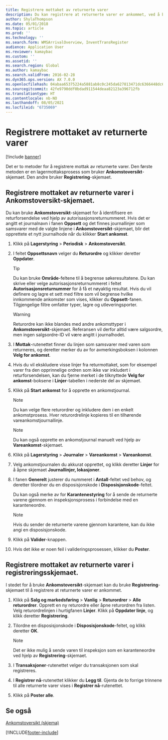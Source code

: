 ```yaml
---
title: Registrere mottaket av returnerte varer
description: Du kan registrere at returnerte varer er ankommet, ved å bruke Ankomstoversikt-skjemaet eller Registrering-skjemaet.
author: ShylaThompson
ms.date: 05/01/2018
ms.topic: article
ms.prod: ''
ms.technology: ''
ms.search.form: WMSArrivalOverview, InventTransRegister
audience: Application User
ms.reviewer: kamaybac
ms.custom: ''
ms.assetid: ''
ms.search.region: Global
ms.author: kamaybac
ms.search.validFrom: 2016-02-28
ms.dyn365.ops.version: AX 7.0.0
ms.openlocfilehash: 04abaa65375224a5881ab8c0c245da627813471dc6366448dc61fc609b8334ae
ms.sourcegitcommit: 42fe9790ddf0bdad911544deaa82123a396712fb
ms.translationtype: HT
ms.contentlocale: nb-NO
ms.lasthandoff: 08/05/2021
ms.locfileid: "6735069"
---
```

# <a name="register-the-receipt-of-returned-items"></a>Registrere mottaket av returnerte varer 

[!include [banner](../includes/banner.md)]


Det er to metoder for å registrere mottak av returnerte varer. Den første metoden er en lagermottaksprosess som bruker **Ankomstoversikt**-skjemaet. Den andre bruker **Registrering**-skjemaet.

## <a name="register-the-receipt-of-returned-items-in-the-arrival-overview-form"></a>Registrere mottaket av returnerte varer i Ankomstoversikt-skjemaet.

Du kan bruke **Ankomstoversikt**-skjemaet for å identifisere en returforsendelse ved hjelp av autorisasjonsreturnummeret. Hvis det er angitt et journalnavn i fanen **Oppsett** og det finnes journallinjer som samsvarer med de valgte linjene i **Ankomstoversikt**-skjemaet, blir det opprettete et nytt journalhode når du klikker **Start ankomst**.

1.  Klikk på **Lagerstyring** \> **Periodisk** \> **Ankomstoversikt**.

2.  I feltet **Oppsettsnavn** velger du **Returordre** og klikker deretter **Oppdater**.
    

    > [!TIP]
    > <P>Du kan bruke <STRONG>Område</STRONG>-feltene til å begrense søkeresultatene. Du kan skrive eller velge autorisasjonsreturnummeret i feltet <STRONG>Autorisasjonsreturnummer</STRONG> for å få et nøyaktig resultat. Hvis du vil definere og lagre et sett med filtre som vil begrense hvilke innkommende ankomster som vises, klikker du <STRONG>Oppsett</STRONG>-fanen. Tilgjengelige filtre omfatter typer, lagre og utleveringsporter.</P>

    

    > [!WARNING]
    > <P>Returordre kan ikke blandes med andre ankomsttyper i <STRONG>Ankomstoversikt</STRONG>-skjemaet. Referansen vil derfor alltid være salgsordre, men ingen salgsordre-ID vil være angitt i journalhodet.</P>



3.  I **Mottak**-rutenettet finner du linjen som samsvarer med varen som returneres, og deretter merker du av for avmerkingsboksen i kolonnen **Velg for ankomst**.

4.  Hvis du vil ekskludere visse linjer fra returmottaket, som for eksempel varer fra den opprinnelige ordren som ikke var inkludert i returforsendelsen, kan du fjerne merket i de tilknyttede **Velg for ankomst**-boksene i **Linjer**-tabellen i nederste del av skjemaet.

5.  Klikk på **Start ankomst** for å opprette en ankomstjournal.
    

    > [!NOTE]
    > <P>Du kan velge flere returordrer og inkludere dem i en enkelt ankomstprosess. Hver returordrelinje kopieres til en tilhørende vareankomstjournallinje.</P>

    

    > [!NOTE]
    > <P>Du kan også opprette en ankomstjournal manuelt ved hjelp av <STRONG>Vareankomst</STRONG>-skjemaet. 



6.  Klikk på **Lagerstyring** \> **Journaler** \> **Vareankomst** \> **Vareankomst**.

7.  Velg ankomstjournalen du akkurat opprettet, og klikk deretter **Linjer** for å åpne skjemaet **Journallinjer, lokasjoner**.

8.  I fanen **Generelt** justerer du nummeret i **Antall**-feltet ved behov, og deretter tilordner du en disposisjonskode i **Disposisjonskode**-feltet.
    
    Du kan også merke av for **Karantenestyring** for å sende de returnerte varene gjennom en inspeksjonsprosess i forbindelse med en karanteneordre.
    

    > [!NOTE]
    > <P>Hvis du sender de returnerte varene gjennom karantene, kan du ikke angi en disposisjonskode.</P>



9.  Klikk på **Valider**-knappen.

10. Hvis det ikke er noen feil i valideringsprosessen, klikker du **Poster**.

## <a name="register-the-receipt-of-returned-items-in-the-registration-form"></a>Registrere mottaket av returnerte varer i registreringsskjemaet.

I stedet for å bruke **Ankomstoversikt**-skjemaet kan du bruke **Registrering**-skjemaet til å registrere at returnerte varer er ankommet.

1.  Klikk på **Salg og markedsføring** \> **Vanlig** \> **Returordrer** \> **Alle returordrer**. Opprett en ny returordre eller åpne returordren fra listen. Velg returordrelinjen i hurtigfanen **Linjer**. Klikk på **Oppdater linje**, og klikk deretter **Registrering**.

2.  Tilordne en disposisjonskode i **Disposisjonskode**-feltet, og klikk deretter **OK**.
    

    > [!NOTE]
    > <P>Det er ikke mulig å sende varen til inspeksjon som en karanteneordre ved hjelp av <STRONG>Registrering</STRONG>-skjemaet.</P>



3.  I **Transaksjoner**-rutenettet velger du transaksjonen som skal registreres.

4.  I **Registrer nå**-rutenettet klikker du **Legg til**. Gjenta de to forrige trinnene til alle returnerte varer vises i **Registrer nå**-rutenettet.

5.  Klikk på **Poster alle**.

## <a name="see-also"></a>Se også

[Ankomstoversikt (skjema)](https://technet.microsoft.com/library/hh227654\(v=ax.60\))

  




[!INCLUDE[footer-include](../../includes/footer-banner.md)]